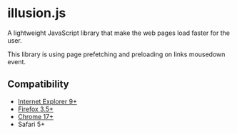 illusion.js
===========

A lightweight JavaScript library that make the web pages load faster for the user.

This library is using page prefetching and preloading on links mousedown event.

## Compatibility

* [Internet Explorer 9+](http://msdn.microsoft.com/en-us/library/ie/dn265039%28v=vs.85%29.aspx)
* [Firefox 3.5+](http://developer.mozilla.org/en-US/docs/Web/HTTP/Link_prefetching_FAQ)
* [Chrome 17+](http://developers.google.com/chrome/whitepapers/prerender)
* Safari 5+


